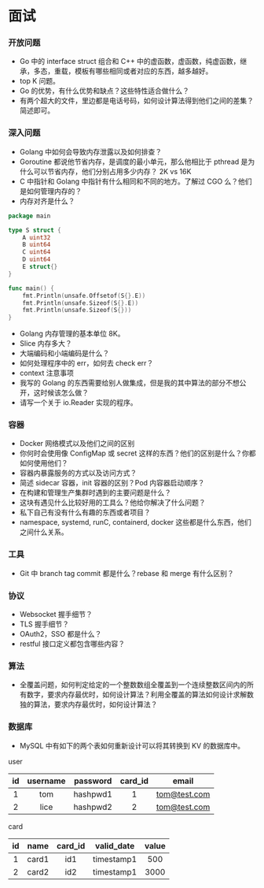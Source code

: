 # 面试

### 开放问题

- Go 中的 interface struct 组合和 C++ 中的虚函数，虚函数，纯虚函数，继承，多态，重载，模板有哪些相同或者对应的东西，越多越好。
- top K 问题。
- Go 的优势，有什么优势和缺点？这些特性适合做什么？
- 有两个超大的文件，里边都是电话号码，如何设计算法得到他们之间的差集？简述即可。

### 深入问题

- Golang 中如何会导致内存泄露以及如何排查？
- Goroutine 都说他节省内存，是调度的最小单元，那么他相比于 pthread 是为什么可以节省内存，他们分别占用多少内存？ 2K vs 16K
- C 中指针和 Golang 中指针有什么相同和不同的地方。了解过 CGO 么？他们是如何管理内存的？
- 内存对齐是什么？

``` go
package main

type S struct {
	A uint32
	B uint64
	C uint64
	D uint64
	E struct{}
}

func main() {
	fmt.Println(unsafe.Offsetof(S{}.E))
	fmt.Println(unsafe.Sizeof(S{}.E))
	fmt.Println(unsafe.Sizeof(S{}))
}
```

- Golang 内存管理的基本单位 8K。
- Slice 内存多大？
- 大端编码和小端编码是什么？
- 如何处理程序中的 err，如何去 check err？
- context 注意事项
- 我写的 Golang 的东西需要给别人做集成，但是我的其中算法的部分不想公开，这时候该怎么做？
- 请写一个关于 io.Reader 实现的程序。

### 容器

- Docker 网络模式以及他们之间的区别
- 你何时会使用像 ConfigMap 或 secret 这样的东西？他们的区别是什么？你都如何使用他们？
- 容器内暴露服务的方式以及访问方式？
- 简述 sidecar 容器，init 容器的区别？Pod 内容器启动顺序？
- 在构建和管理生产集群时遇到的主要问题是什么？
- 这块有遇见什么比较好用的工具么？他给你解决了什么问题？
- 私下自己有没有什么有趣的东西或者项目？
- namespace, systemd, runC, containerd, docker 这些都是什么东西，他们之间什么关系。

### 工具

- Git 中 branch tag commit 都是什么？rebase 和 merge 有什么区别？

### 协议

- Websocket 握手细节？
- TLS 握手细节？
- OAuth2，SSO 都是什么？
- restful 接口定义都包含哪些内容？

### 算法

- 全覆盖问题，如何判定给定的一个整数数组全覆盖到一个连续整数区间内的所有数字，要求内存最优时，如何设计算法？利用全覆盖的算法如何设计求解数独的算法，要求内存最优时，如何设计算法？

### 数据库

- MySQL 中有如下的两个表如何重新设计可以将其转换到 KV 的数据库中。

user

|id|username|password|card_id|email|
|:---:|:---:|:---:|:---:|:---:|
|1|tom|hashpwd1|1|tom@test.com|
|2|lice|hashpwd2|2|tom@test.com|

card

|id|name|card_id|valid_date|value|
|:---:|:---:|:---:|:---:|:---:|
|1|card1|id1|timestamp1|500|
|2|card2|id2|timestamp1|3000|

